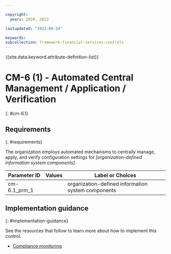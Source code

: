 ```yaml
---

copyright:
  years: 2020, 2022

lastupdated: "2022-09-24"

keywords: 
subcollection: framework-financial-services-controls
---
```


{{site.data.keyword.attribute-definition-list}}

         
# CM-6 (1) - Automated Central Management / Application / Verification
{: #cm-6.1}

## Requirements
{: #requirements}

The organization employs automated mechanisms to centrally manage, apply, and verify configuration settings for _[organization-defined information system components]_.

| Parameter ID | Values | Label or Choices |
|---|---|---|
| cm-6.1_prm_1 |  | organization-defined information system components |

## Implementation guidance
{: #implementation-guidance}

See the resources that follow to learn more about how to implement this control.

- [Compliance monitoring](/docs/framework-financial-services?topic=framework-financial-services-shared-monitoring-compliance)

